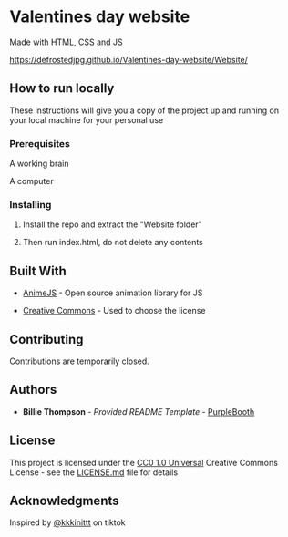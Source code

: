 # Valentines day website
Made with HTML, CSS and JS

https://defrostedjpg.github.io/Valentines-day-website/Website/

## How to run locally

These instructions will give you a copy of the project up and running on
your local machine for your personal use

### Prerequisites

A working brain

A computer

### Installing

1. Install the repo and extract the "Website folder"

2. Then run index.html, do not delete any contents

## Built With

  - [AnimeJS](https://animejs.com/) - Open source animation library for JS
    
  - [Creative Commons](https://creativecommons.org/) - Used to choose
    the license

## Contributing

Contributions are temporarily closed.

## Authors

  - **Billie Thompson** - *Provided README Template* -
    [PurpleBooth](https://github.com/PurpleBooth)

## License

This project is licensed under the [CC0 1.0 Universal](LICENSE.md)
Creative Commons License - see the [LICENSE.md](LICENSE.md) file for
details

## Acknowledgments

Inspired by [@kkkinittt](https://www.tiktok.com/@kkkinittt?_t=8ljwD7guqf3&_r=1) on tiktok

